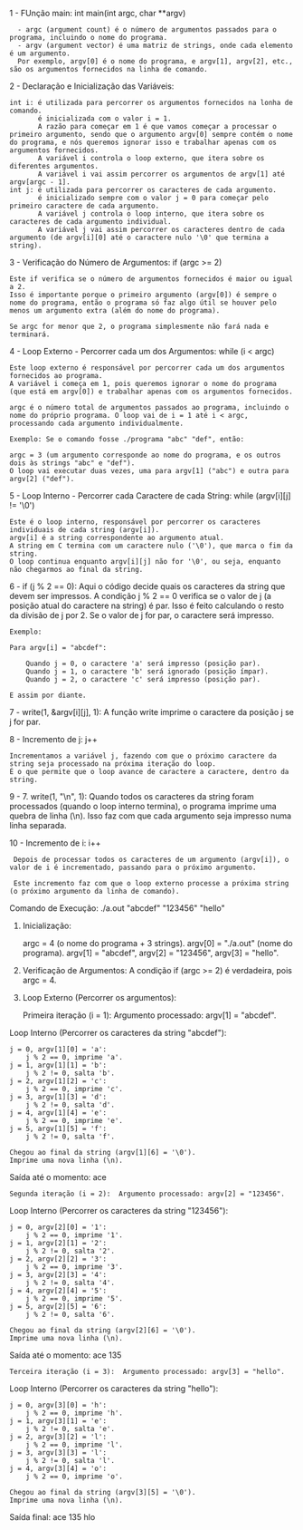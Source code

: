 1 - FUnção main:  int main(int argc, char **argv)

      - argc (argument count) é o número de argumentos passados para o programa, incluindo o nome do programa.
      - argv (argument vector) é uma matriz de strings, onde cada elemento é um argumento. 
      Por exemplo, argv[0] é o nome do programa, e argv[1], argv[2], etc., são os argumentos fornecidos na linha de comando.

2 - Declaração e Inicialização das Variáveis:

    int i: é utilizada para percorrer os argumentos fornecidos na lonha de comando.
           é inicializada com o valor i = 1. 
           A razão para começar em 1 é que vamos começar a processar o primeiro argumento, sendo que o argumento argv[0] sempre contém o nome do programa, e nós queremos ignorar isso e trabalhar apenas com os argumentos fornecidos.
           A variável i controla o loop externo, que itera sobre os diferentes argumentos.
           A variável i vai assim percorrer os argumentos de argv[1] até argv[argc - 1].
    int j: é utilizada para percorrer os caracteres de cada argumento.
           é inicializado sempre com o valor j = 0 para começar pelo primeiro caractere de cada argumento.
           A variável j controla o loop interno, que itera sobre os caracteres de cada argumento individual.
           A variável j vai assim percorrer os caracteres dentro de cada argumento (de argv[i][0] até o caractere nulo '\0' que termina a string).

3 - Verificação do Número de Argumentos:   if (argc >= 2)

    Este if verifica se o número de argumentos fornecidos é maior ou igual a 2. 
    Isso é importante porque o primeiro argumento (argv[0]) é sempre o nome do programa, então o programa só faz algo útil se houver pelo menos um argumento extra (além do nome do programa).
    
    Se argc for menor que 2, o programa simplesmente não fará nada e terminará.

4 - Loop Externo - Percorrer cada um dos Argumentos:  while (i < argc)

    Este loop externo é responsável por percorrer cada um dos argumentos fornecidos ao programa.
    A variável i começa em 1, pois queremos ignorar o nome do programa (que está em argv[0]) e trabalhar apenas com os argumentos fornecidos.

    argc é o número total de argumentos passados ao programa, incluindo o nome do próprio programa. O loop vai de i = 1 até i < argc, processando cada argumento individualmente.

    Exemplo: Se o comando fosse ./programa "abc" "def", então:

    argc = 3 (um argumento corresponde ao nome do programa, e os outros dois às strings "abc" e "def").
    O loop vai executar duas vezes, uma para argv[1] ("abc") e outra para argv[2] ("def").

5 - Loop Interno - Percorrer cada Caractere de cada String: while (argv[i][j] != '\0')

    Este é o loop interno, responsável por percorrer os caracteres individuais de cada string (argv[i]).
    argv[i] é a string correspondente ao argumento atual.
    A string em C termina com um caractere nulo ('\0'), que marca o fim da string. 
    O loop continua enquanto argv[i][j] não for '\0', ou seja, enquanto não chegarmos ao final da string.

6 - if (j % 2 == 0): Aqui o código decide quais os caracteres da string que devem ser impressos.
                    A condição j % 2 == 0 verifica se o valor de j (a posição atual do caractere na string) é par. Isso é feito calculando o resto da divisão de j por 2.
                    Se o valor de j for par, o caractere será impresso.

    Exemplo:

    Para argv[i] = "abcdef":
           
        Quando j = 0, o caractere 'a' será impresso (posição par).
        Quando j = 1, o caractere 'b' será ignorado (posição ímpar).
        Quando j = 2, o caractere 'c' será impresso (posição par).
        
    E assim por diante.

7 - write(1, &argv[i][j], 1): A função write imprime o caractere da posição j se j for par.
    
8 - Incremento de j:   j++

    Incrementamos a variável j, fazendo com que o próximo caractere da string seja processado na próxima iteração do loop.
    É o que permite que o loop avance de caractere a caractere, dentro da string.

9 - 7. write(1, "\n", 1):  Quando todos os caracteres da string foram processados (quando o loop interno termina), o programa imprime uma quebra de linha (\n).
                           Isso faz com que cada argumento seja impresso numa linha separada.

10 - Incremento de i:   i++

     Depois de processar todos os caracteres de um argumento (argv[i]), o valor de i é incrementado, passando para o próximo argumento.

     Este incremento faz com que o loop externo processe a próxima string (o próximo argumento da linha de comando).



Comando de Execução:   ./a.out "abcdef" "123456" "hello"


1. Inicialização:

    argc = 4 (o nome do programa + 3 strings).
    argv[0] = "./a.out" (nome do programa).
    argv[1] = "abcdef", argv[2] = "123456", argv[3] = "hello".

2. Verificação de Argumentos:  A condição if (argc >= 2) é verdadeira, pois argc = 4.

3. Loop Externo (Percorrer os argumentos):

    Primeira iteração (i = 1):
        Argumento processado: argv[1] = "abcdef".

Loop Interno (Percorrer os caracteres da string "abcdef"):

    j = 0, argv[1][0] = 'a':
        j % 2 == 0, imprime 'a'.
    j = 1, argv[1][1] = 'b':
        j % 2 != 0, salta 'b'.
    j = 2, argv[1][2] = 'c':
        j % 2 == 0, imprime 'c'.
    j = 3, argv[1][3] = 'd':
        j % 2 != 0, salta 'd'.
    j = 4, argv[1][4] = 'e':
        j % 2 == 0, imprime 'e'.
    j = 5, argv[1][5] = 'f':
        j % 2 != 0, salta 'f'.

    Chegou ao final da string (argv[1][6] = '\0').
    Imprime uma nova linha (\n).

Saída até o momento: ace

    Segunda iteração (i = 2):  Argumento processado: argv[2] = "123456".

Loop Interno (Percorrer os caracteres da string "123456"):

    j = 0, argv[2][0] = '1':
        j % 2 == 0, imprime '1'.
    j = 1, argv[2][1] = '2':
        j % 2 != 0, salta '2'.
    j = 2, argv[2][2] = '3':
        j % 2 == 0, imprime '3'.
    j = 3, argv[2][3] = '4':
        j % 2 != 0, salta '4'.
    j = 4, argv[2][4] = '5':
        j % 2 == 0, imprime '5'.
    j = 5, argv[2][5] = '6':
        j % 2 != 0, salta '6'.
    
    Chegou ao final da string (argv[2][6] = '\0').
    Imprime uma nova linha (\n).

Saída até o momento:  ace
                      135

    Terceira iteração (i = 3):  Argumento processado: argv[3] = "hello".

Loop Interno (Percorrer os caracteres da string "hello"):

    j = 0, argv[3][0] = 'h':
        j % 2 == 0, imprime 'h'.
    j = 1, argv[3][1] = 'e':
        j % 2 != 0, salta 'e'.
    j = 2, argv[3][2] = 'l':
        j % 2 == 0, imprime 'l'.
    j = 3, argv[3][3] = 'l':
        j % 2 != 0, salta 'l'.
    j = 4, argv[3][4] = 'o':
        j % 2 == 0, imprime 'o'.

    Chegou ao final da string (argv[3][5] = '\0').
    Imprime uma nova linha (\n).

Saída final:  ace
              135
              hlo

